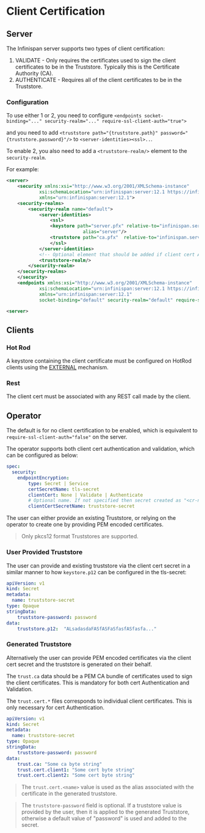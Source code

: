 # Client Certification

## Server
The Infinispan server supports two types of client certification:

1. VALIDATE - Only requires the certificates used to sign the client certificates to be in the Truststore. Typically this is the Certificate Authority (CA).
2. AUTHENTICATE - Requires all of the client certificates to be in the Truststore.

### Configuration
To use either 1 or 2, you need to configure `<endpoints socket-binding="..." security-realm="..." require-ssl-client-auth="true">`

and you need to add `<truststore path="{truststore.path}" password="{truststore.password}"/>` to `<server-identities><ssl>..`.

To enable 2, you also need to add a `<truststore-realm/>` element to the `security-realm`.

For example:

```xml
<server>
    <security xmlns:xsi="http://www.w3.org/2001/XMLSchema-instance"
            xsi:schemaLocation="urn:infinispan:server:12.1 https://infinispan.org/schemas/infinispan-server-12.1.xsd"
            xmlns="urn:infinispan:server:12.1">
    <security-realms>
        <security-realm name="default">
            <server-identities>
                <ssl>
                <keystore path="server.pfx" relative-to="infinispan.server.config.path" keystore-password="secret"
                            alias="server"/>
                <truststore path="ca.pfx"  relative-to="infinispan.server.config.path" password="secret"/>
                </ssl>
            </server-identities>
            <!-- Optional element that should be added if client cert AUTHENTICATION is required -->
            <truststore-realm/>
        </security-realm>
    </security-realms>
    </security>
    <endpoints xmlns:xsi="http://www.w3.org/2001/XMLSchema-instance"
            xsi:schemaLocation="urn:infinispan:server:12.1 https://infinispan.org/schemas/infinispan-server-12.1.xsd"
            xmlns="urn:infinispan:server:12.1"
            socket-binding="default" security-realm="default" require-ssl-client-auth="true"/>

<server>
```

## Clients

### Hot Rod
A keystore containing the client certificate must be configured on HotRod clients using the [EXTERNAL](https://infinispan.org/docs/stable/titles/hotrod_java/hotrod_java.html#hotrod_endpoint_auth-client) mechanism.

### Rest
The client cert must be associated with any REST call made by the client.

## Operator
The default is for no client certification to be enabled, which is equivalent to `require-ssl-client-auth="false"` on the server.

The operator supports both client cert authentication and validation, which can be configured as below:

```yaml
spec:
  security:
    endpointEncryption:
        type: Secret | Service
        certSecretName: tls-secret 
        clientCert: None | Validate | Authenticate
        # Optional name. If not specified then secret created as "<cr-name>-client-cert-secret"
        clientCertSecretName: truststore-secret
```

The user can either provide an existing Truststore, or relying on the operator to create one by providing PEM encoded certificates.

> Only pkcs12 format Truststores are supported.

### User Provided Truststore
The user can provide and existing truststore via the client cert secret in a similar manner to how `keystore.p12` can be configured in the tls-secret:

```yaml
apiVersion: v1
kind: Secret
metadata:
  name: truststore-secret
type: Opaque
stringData:
    truststore-password: password 
data:
    truststore.p12:  "ALsadasdaFASfASFaSfasfASfasfa..." 
```

### Generated Truststore
Alternatively the user can provide PEM encoded certificates via the client cert secret and the truststore is generated on their behalf.

The `trust.ca` data should be a PEM CA bundle of certificates used to sign the client certificates. This is mandatory for both cert Authentication and Validation.

The `trust.cert.*` files corresponds to individual client certificates. This is only necessary for cert Authentication.

```yaml
apiVersion: v1
kind: Secret
metadata:
  name: truststore-secret
type: Opaque
stringData:
    truststore-password: password 
data:
    trust.ca: "Some ca byte string"
    trust.cert.client1: "Some cert byte string"
    trust.cert.client2: "Some cert byte string"
```

> The `trust.cert.<name>` value is used as the alias associated with the certificate in the generated truststore.

> The `truststore-password` field is optional. If a truststore value is provided by the user, then it is applied to the generated Truststore,
otherwise a default value of "password" is used and added to the secret.
